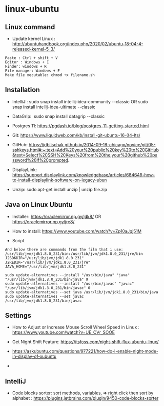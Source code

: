# linux-ubuntu

## Linux command

- Update kernel Linux : http://ubuntuhandbook.org/index.php/2020/02/ubuntu-18-04-4-released-kernel-5-3/

```
Paste : Ctrl + shift + V
Editor : Windows + E
Finder: windows + R
File manager: Windows + F
Make file xecutable: chmod +x filename.sh
```

## Installation
- IntelliJ : sudo snap install intellij-idea-community --classic OR sudo snap install intellij-idea-ultimate --classic
- DataGrip:  sudo snap install datagrip --classic
- Postgres 11: https://pgdash.io/blog/postgres-11-getting-started.html

- Git: https://www.liquidweb.com/kb/install-git-ubuntu-16-04-lts/
- GitHub: https://jdblischak.github.io/2014-09-18-chicago/novice/git/05-sshkeys.html#:~:text=Add%20your%20public%20key%20to%20GitHub&text=Select%20SSH%20Keys%20from%20the,your%20github%20password%20if%20prompted.

- DisplayLink: https://support.displaylink.com/knowledgebase/articles/684649-how-to-install-displaylink-software-on-legacy-ubun

- Unzip: sudo apt-get install unzip | unzip file.zip


## Java on Linux Ubuntu

- Installer: https://oraclemirror.np.gy/jdk8/  OR https://oraclemirror.np.gy/jre8/
- How to install: https://www.youtube.com/watch?v=Zp10aJqj51M

- Script

```
And below there are commands from the film that i use:
/usr/lib/jvm/jdk1.8.0_231/bin:/usr/lib/jvm/jdk1.8.0_231/jre/bin
J2SDKDIR="/usr/lib/jvm/jdk1.8.0_231"
J2REDIR="/usr/lib/jvm/jdk1.8.0_231/jre"
JAVA_HOME="/usr/lib/jvm/jdk1.8.0_231"

sudo update-alternatives --install "/usr/bin/java" "java" "/usr/lib/jvm/jdk1.8.0_231/bin/java" 0
sudo update-alternatives --install "/usr/bin/javac" "javac" "/usr/lib/jvm/jdk1.8.0_231/bin/javac" 0
sudo update-alternatives --set java /usr/lib/jvm/jdk1.8.0_231/bin/java
sudo update-alternatives --set javac /usr/lib/jvm/jdk1.8.0_231/bin/javac

```

## Settings
- How to Adjust or Increase Mouse Scroll Wheel Speed in Linux : https://www.youtube.com/watch?v=UE_CVr_SOOE


- Get Night Shift Feature: https://itsfoss.com/night-shift-flux-ubuntu-linux/
- https://askubuntu.com/questions/977221/how-do-i-enable-night-mode-in-display-of-xubuntu
- 


## IntelliJ
- Code blocks sorter: sort methods, variables, => right click then sort by alphabet : https://plugins.jetbrains.com/plugin/9450-code-blocks-sorter

